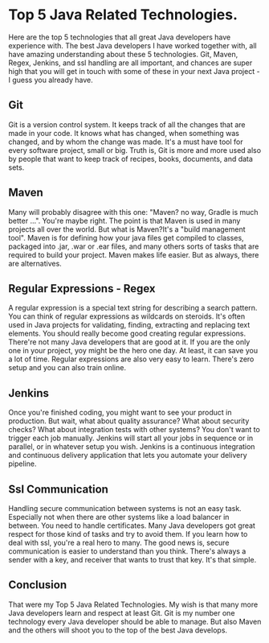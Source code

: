 # Top 5 Java Related Technologies.
Here are the top 5 technologies that all great Java developers have experience with.
The best Java developers I have worked together with, all have amazing understanding about
these 5 technologies. Git, Maven, Regex, Jenkins, and ssl handling are all important, and 
chances are super high that you will get in touch with some of these in your next Java project - 
I guess you already have.

## Git
Git is a version control system. It keeps track of all the changes that are made in your code. It 
knows what has changed, when something was changed, and by whom the change was made.
It's a must have tool for every software project, small or big. Truth is, Git is more and more
used also by people that want to keep track of recipes, books, documents, and data sets.

## Maven
Many will probably disagree with this one: "Maven? no way, Gradle is much better ...".
You're maybe right. The point is that Maven is used in many projects all over the world.
But what is Maven?It's a "build management tool". Maven is for defining how your java files 
get compiled to classes, packaged into .jar, .war or .ear files, and many others sorts of 
tasks that are required to build your project. Maven makes life easier. But as always, there 
are alternatives.

## Regular Expressions - Regex
A regular expression is a special text string for describing a search pattern. 
You can think of regular expressions as wildcards on steroids. It's often used in Java projects 
for validating, finding, extracting and replacing text elements. You should really become good 
creating regular expressions. There're not many Java developers that are good at it.
If you are the only one in your project, yoy might be the hero one day. At least, it can save
you a lot of time. Regular expressions are also very easy to learn. There's zero setup 
and you can also train online.

## Jenkins
Once you're finished coding, you might want to see your product in production. But wait,
what about quality assurance? What about security checks? What about integration tests with 
other systems? You don't want to trigger each job manually. Jenkins will start all your jobs
in sequence or in parallel, or in whatever setup you wish. Jenkins is a continuous integration 
and continuous delivery application that lets you automate your delivery pipeline.

## Ssl Communication
Handling secure communication between systems is not an easy task. Especially not when 
there are other systems like a load balancer in between. You need to handle certificates.
Many Java developers got great respect for those kind of tasks and try to avoid them.
If you learn how to deal with ssl, you're a real hero to many. The good news is, secure
communication is easier to understand than you think. There's always a sender with a key, 
and receiver that wants to trust that key. It's that simple.

## Conclusion
That were my Top 5 Java Related Technologies. My wish is that many more Java developers 
learn and respect at least Git. Git is my number one technology every Java developer 
should be able to manage. But also Maven and the others will shoot you to the top of 
the best Java develops.